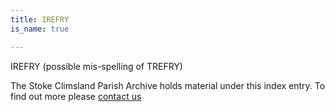 ```yaml
---
title: IREFRY
is_name: true

---
```


IREFRY (possible mis-spelling of TREFRY)


The Stoke Climsland Parish Archive holds material under this index entry. To find out more please [contact us](/contact/)
